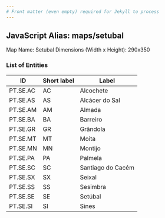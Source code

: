 ```yaml
---
# Front matter (even empty) required for Jekyll to process
---
```


## JavaScript Alias: maps/setubal

Map Name: Setubal
Dimensions (Width x Height): 290x350





### List of Entities

ID | Short label | Label
---|---|---|
PT.SE.AC|AC|Alcochete
PT.SE.AS|AS|Alcácer do Sal
PT.SE.AM|AM|Almada
PT.SE.BA|BA|Barreiro
PT.SE.GR|GR|Grândola
PT.SE.MT|MT|Moita
PT.SE.MN|MN|Montijo
PT.SE.PA|PA|Palmela
PT.SE.SC|SC|Santiago do Cacém
PT.SE.SX|SX|Seixal
PT.SE.SS|SS|Sesimbra
PT.SE.SE|SE|Setúbal
PT.SE.SI|SI|Sines

